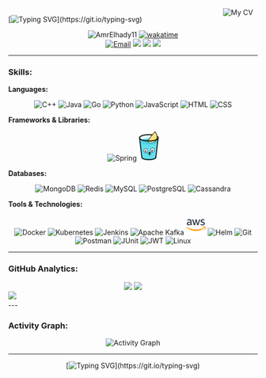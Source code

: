 <a href="https://drive.google.com/file/d/1RvwIU3KdjM63_bJUh9k9kUiWQTLfzVNP/view?usp=sharing" target="_blank">
  <img align="right" src="https://drive.google.com/uc?export=view&id=1-WgeTjO2S2YIvzAfpT_os4Knk6oWZyCn" alt="My CV" width="70">
</a>



[![Typing SVG](https://readme-typing-svg.demolab.com?font=Fira+Code&pause=1000&color=22BB33&width=750&lines=Hi%2C+I+am+Amr+Mahmoud+Elhady;💼+I’m+a+Backend+Developer+interested+in+Spring+%26+Microservices;🌐+Check+my+projects+on+GitHub;📫+Reach+me+on+amr.mahmoud.hady@gmail.com;🚀+Keep+learning+and+building!)](https://git.io/typing-svg)

<p align="center">
   <img src="https://komarev.com/ghpvc/?username=AmrElhady11&label=Profile%20views&color=0e75b6&style=flat" alt="AmrElhady11" />
 
 <a href="https://wakatime.com/@1904ebd8-d22d-4b1b-902a-864ce9024d0e">
  <img src="https://wakatime.com/badge/user/1904ebd8-d22d-4b1b-902a-864ce9024d0e.svg?style=flat" alt="wakatime">
</a>
<br>
   <a href="mailto:amr.mahmoud.hady@gmail.com"><img alt="Email" src="https://img.shields.io/badge/amr.mahmoud.hady@gmail.com-D14836?style=flat-square&logo=gmail&logoColor=white"></a>
   <a href="https://www.linkedin.com/in/amr-mahmoud-elhady"><img src="https://img.shields.io/badge/linkedin-%230177B5?style=flat&logo=linkedin&logoColor=white"/></a>
   <a href="https://t.me/AmrMelhady"><img src="https://img.shields.io/badge/telegram-black?style=flat&logo=telegram&logoColor=white"/></a>
   <a href="https://www.facebook.com/amr.elhady.11"><img src="https://img.shields.io/badge/facebook-blue?style=flat&logo=facebook&logoColor=white"/></a>
</p>

---
<!--
###  Currently Reading:
- [Spring in Action](https://www.manning.com/books/spring-in-action-fifth-edition)
- [Java In Use](https://www.javainuse.com/)

---

###  Interests:
- Microservices Architecture
- Apache Kafka
- System Design
-
---
-->
###  Skills:

**Languages:**
<p align="center">
  <img src="https://cdn.jsdelivr.net/gh/devicons/devicon/icons/cplusplus/cplusplus-original.svg" height="40" width="40" alt="C++" title="C++"/>
  <img src="https://cdn.jsdelivr.net/gh/devicons/devicon/icons/java/java-original.svg" height="40" width="40" alt="Java" title="Java"/>
  <img src="https://cdn.jsdelivr.net/gh/devicons/devicon/icons/go/go-original.svg" height="40" width="40" alt="Go" title="Go"/>
  <img src="https://cdn.jsdelivr.net/gh/devicons/devicon/icons/python/python-original.svg" height="50" alt="Python" title="Python"/>
  <img src="https://cdn.jsdelivr.net/gh/devicons/devicon/icons/javascript/javascript-original.svg" height="40" width="40" alt="JavaScript" title="JavaScript"/>
  <img src="https://cdn.jsdelivr.net/gh/devicons/devicon/icons/html5/html5-original.svg" height="40" width="40" alt="HTML" title="HTML"/>
  <img src="https://cdn.jsdelivr.net/gh/devicons/devicon/icons/css3/css3-original.svg" height="40" width="40" alt="CSS" title="CSS"/>
</p>

**Frameworks & Libraries:**
<p align="center">
  <img src="https://cdn.jsdelivr.net/gh/devicons/devicon/icons/spring/spring-original.svg" height="40" width="40" alt="Spring" title="Spring"/>
 <img 
  src="https://raw.githubusercontent.com/gin-gonic/logo/master/color.png" height="60" width="40" alt="Gin" title="Gin Framework"/>





**Databases:**
<p align="center">
  <img src="https://cdn.jsdelivr.net/gh/devicons/devicon/icons/mongodb/mongodb-original.svg" height="50" alt="MongoDB" title="MongoDB"/>
  <img src="https://cdn.jsdelivr.net/gh/devicons/devicon/icons/redis/redis-original.svg" height="50" alt="Redis" title="Redis"/>
  <img src="https://cdn.jsdelivr.net/gh/devicons/devicon/icons/mysql/mysql-original.svg" height="50" alt="MySQL" title="MySQL"/>
  <img src="https://cdn.jsdelivr.net/gh/devicons/devicon/icons/postgresql/postgresql-original.svg" height="50" alt="PostgreSQL" title="PostgreSQL"/>
  <img src="https://cdn.worldvectorlogo.com/logos/cassandra.svg" height="50" alt="Cassandra" title="Cassandra"/>
</p>

**Tools & Technologies:**
<p align="center">
  <img src="https://cdn.jsdelivr.net/gh/devicons/devicon/icons/docker/docker-original.svg" height="40" width="40" alt="Docker" title="Docker"/>
  <img src="https://cdn.jsdelivr.net/gh/devicons/devicon/icons/kubernetes/kubernetes-plain.svg" height="40" width="40" alt="Kubernetes" title="Kubernetes"/>
  <img src="https://cdn.jsdelivr.net/gh/devicons/devicon/icons/jenkins/jenkins-original.svg" height="40" width="40" alt="Jenkins" title="Jenkins"/>
  <img src="https://cdn.jsdelivr.net/gh/devicons/devicon/icons/apache/apache-original.svg" height="40" width="40" alt="Apache Kafka" title="Apache Kafka"/>
  <img src="https://raw.githubusercontent.com/devicons/devicon/master/icons/amazonwebservices/amazonwebservices-original-wordmark.svg" height="40" width="40" alt="AWS" title="AWS"/>
  <img src="https://helm.sh/img/helm.svg" height="40" width="40" alt="Helm" title="Helm"/>
  <img src="https://cdn.jsdelivr.net/gh/devicons/devicon/icons/git/git-original.svg" height="40" width="40" alt="Git" title="Git"/>
  <img src="https://www.svgrepo.com/show/354202/postman-icon.svg" height="40" width="40" alt="Postman" title="Postman"/>
  <img src="https://upload.wikimedia.org/wikipedia/commons/5/59/JUnit_5_Banner.png" height="40" alt="JUnit" title="JUnit 5"/>
  <img src="https://jwt.io/img/pic_logo.svg" height="40" alt="JWT" title="JWT"/>
  <img src="https://cdn.jsdelivr.net/gh/devicons/devicon/icons/linux/linux-original.svg" height="50" alt="Linux" title="Linux"/>
</p>


---

###  GitHub Analytics:

<div align="center">
  <img height="180em" src="https://github-readme-stats.vercel.app/api?username=AmrElhady11&show_icons=true&theme=tokyonight&include_all_commits=true&count_private=true&hide_border=true"/>
  <img height="180em" src="https://github-readme-stats.vercel.app/api/top-langs/?username=AmrElhady11&layout=compact&langs_count=8&theme=tokyonight&hide_border=true"/>
</div>
<!--
<div align="center">
  <img src="https://github-readme-streak-stats.herokuapp.com/?user=AmrElhady11&theme=tokyonight&hide_border=true" alt="GitHub Streak"/>
</div>
-->
<div>
<img src="https://streak-stats.demolab.com/?user=AmrElhady11&theme=tokyonight&hide_border=true" />
</div>
---

###  Activity Graph:
<div align="center">
  <img src="https://github-readme-activity-graph.vercel.app/graph?username=AmrElhady11&theme=tokyo-night&hide_border=true&area=true" alt="Activity Graph"/>
</div>

---

<!-- 
###  Most Used Languages (Last 7 Days):
<div align="center">
  <img src="https://github-readme-stats.vercel.app/api/wakatime?username=amrElhady&theme=tokyonight&hide_border=true&layout=compact" alt="WakaTime Stats"/>
</div>

---
<div align="center">
  <img src="https://quotes-github-readme.vercel.app/api?type=horizontal&theme=tokyonight" alt="Random Dev Quote"/>
</div>

---
-->

<div align="center">
  
  [![Typing SVG](https://readme-typing-svg.demolab.com?font=Fira+Code&pause=1000&color=22BB33&width=750&lines=Thanks+for+visiting+my+Profile;+Feel+free+to+reach+out+to+me;+Keep+moving+forward!)](https://git.io/typing-svg)
 
  
</div>

